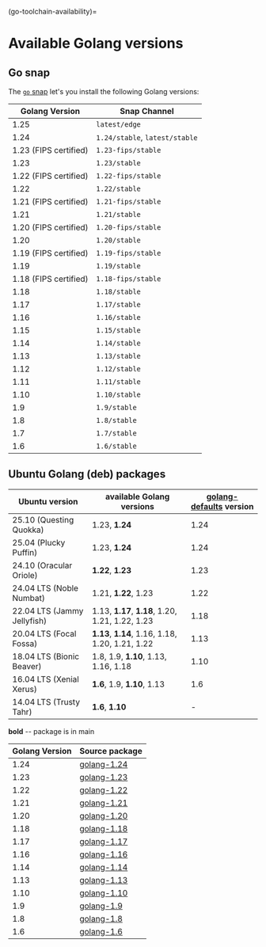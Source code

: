 (go-toolchain-availability)=
# Available Golang versions

## Go snap

The [`go` snap](https://snapcraft.io/go) let's you install the following Golang versions:

| Golang Version | Snap Channel |
| --- | --- |
| 1.25 | `latest/edge` |
| 1.24 | `1.24/stable`, `latest/stable`  |
| 1.23 (FIPS certified) | `1.23-fips/stable` |
| 1.23 | `1.23/stable` |
| 1.22 (FIPS certified) | `1.22-fips/stable` |
| 1.22 | `1.22/stable` |
| 1.21 (FIPS certified) | `1.21-fips/stable` |
| 1.21 | `1.21/stable` |
| 1.20 (FIPS certified) | `1.20-fips/stable` |
| 1.20 | `1.20/stable` |
| 1.19 (FIPS certified) | `1.19-fips/stable` |
| 1.19 | `1.19/stable` |
| 1.18 (FIPS certified) | `1.18-fips/stable` |
| 1.18 | `1.18/stable` |
| 1.17 | `1.17/stable` |
| 1.16 | `1.16/stable` |
| 1.15 | `1.15/stable` |
| 1.14 | `1.14/stable` |
| 1.13 | `1.13/stable` |
| 1.12 | `1.12/stable` |
| 1.11 | `1.11/stable` |
| 1.10 | `1.10/stable` |
| 1.9 | `1.9/stable` |
| 1.8 | `1.8/stable` |
| 1.7 | `1.7/stable` |
| 1.6 | `1.6/stable` |

## Ubuntu Golang (deb) packages

| Ubuntu version | available Golang versions | [golang-defaults](https://launchpad.net/ubuntu/+source/golang-defaults) version | 
| --- | --- | --- |
| 25.10 (Questing Quokka)     | 1.23, **1.24** | 1.24 |
| 25.04 (Plucky Puffin)       | 1.23, **1.24** | 1.24 |
| 24.10 (Oracular Oriole)     | **1.22**, **1.23** | 1.23 |
| 24.04 LTS (Noble Numbat)    | 1.21, **1.22**, 1.23 | 1.22 |
| 22.04 LTS (Jammy Jellyfish) | 1.13, **1.17**, **1.18**, 1.20, 1.21, 1.22, 1.23 | 1.18 |
| 20.04 LTS (Focal Fossa)     | **1.13**, **1.14**, 1.16, 1.18, 1.20, 1.21, 1.22 | 1.13 |
| 18.04 LTS (Bionic Beaver)   | 1.8, 1.9, **1.10**, 1.13, 1.16, 1.18 | 1.10 |
| 16.04 LTS (Xenial Xerus)    | **1.6**, 1.9, **1.10**, 1.13 | 1.6 |
| 14.04 LTS (Trusty Tahr)     | **1.6**, **1.10** | - |

<!-- Do not forget to add 4 spaces at the end of line to keep future diffs more readable -->
**bold** -- package is in main    

| Golang Version | Source package | 
|----------------|----------------|
| 1.24 | [golang-1.24](https://launchpad.net/ubuntu/+source/golang-1.24) |
| 1.23 | [golang-1.23](https://launchpad.net/ubuntu/+source/golang-1.23) |
| 1.22 | [golang-1.22](https://launchpad.net/ubuntu/+source/golang-1.22) |
| 1.21 | [golang-1.21](https://launchpad.net/ubuntu/+source/golang-1.21) |
| 1.20 | [golang-1.20](https://launchpad.net/ubuntu/+source/golang-1.20) |
| 1.18 | [golang-1.18](https://launchpad.net/ubuntu/+source/golang-1.18) |
| 1.17 | [golang-1.17](https://launchpad.net/ubuntu/+source/golang-1.17) |
| 1.16 | [golang-1.16](https://launchpad.net/ubuntu/+source/golang-1.16) |
| 1.14 | [golang-1.14](https://launchpad.net/ubuntu/+source/golang-1.14) |
| 1.13 | [golang-1.13](https://launchpad.net/ubuntu/+source/golang-1.13) |
| 1.10 | [golang-1.10](https://launchpad.net/ubuntu/+source/golang-1.10) |
| 1.9 | [golang-1.9](https://launchpad.net/ubuntu/+source/golang-1.9) |
| 1.8 | [golang-1.8](https://launchpad.net/ubuntu/+source/golang-1.8) |
| 1.6 | [golang-1.6](https://launchpad.net/ubuntu/+source/golang-1.6) |

